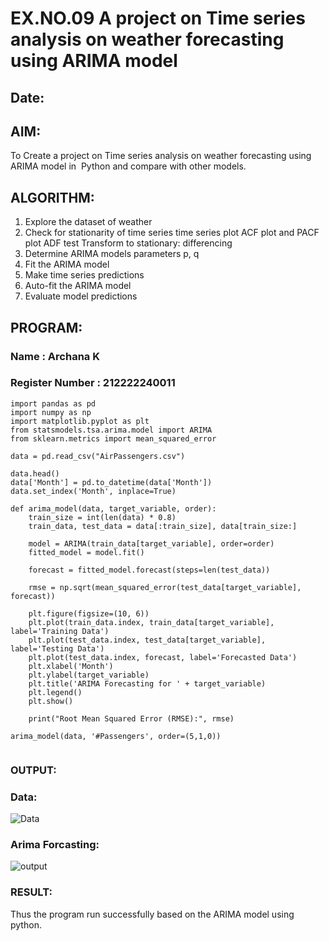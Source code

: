 # EX.NO.09        A project on Time series analysis on weather forecasting using ARIMA model 
## Date: 

## AIM:
To Create a project on Time series analysis on weather forecasting using ARIMA model in  Python and compare with other models.
## ALGORITHM:
1. Explore the dataset of weather 
2. Check for stationarity of time series time series plot
   ACF plot and PACF plot
   ADF test
   Transform to stationary: differencing
3. Determine ARIMA models parameters p, q
4. Fit the ARIMA model
5. Make time series predictions
6. Auto-fit the ARIMA model
7. Evaluate model predictions
## PROGRAM:
### Name : Archana K
### Register Number : 212222240011
```
import pandas as pd
import numpy as np
import matplotlib.pyplot as plt
from statsmodels.tsa.arima.model import ARIMA
from sklearn.metrics import mean_squared_error

data = pd.read_csv("AirPassengers.csv")

data.head()
data['Month'] = pd.to_datetime(data['Month'])
data.set_index('Month', inplace=True)

def arima_model(data, target_variable, order):
    train_size = int(len(data) * 0.8)
    train_data, test_data = data[:train_size], data[train_size:]

    model = ARIMA(train_data[target_variable], order=order)
    fitted_model = model.fit()

    forecast = fitted_model.forecast(steps=len(test_data))

    rmse = np.sqrt(mean_squared_error(test_data[target_variable], forecast))
    
    plt.figure(figsize=(10, 6))
    plt.plot(train_data.index, train_data[target_variable], label='Training Data')
    plt.plot(test_data.index, test_data[target_variable], label='Testing Data')
    plt.plot(test_data.index, forecast, label='Forecasted Data')
    plt.xlabel('Month')
    plt.ylabel(target_variable)
    plt.title('ARIMA Forecasting for ' + target_variable)
    plt.legend()
    plt.show()

    print("Root Mean Squared Error (RMSE):", rmse)

arima_model(data, '#Passengers', order=(5,1,0))
    
```

### OUTPUT:
### Data:
![Data](https://github.com/user-attachments/assets/40869347-441c-4355-92a0-e013587a13fc)
### Arima Forcasting:
![output](https://github.com/user-attachments/assets/a0c146c6-24fd-47f3-87fc-c9e16951deba)

### RESULT:
Thus the program run successfully based on the ARIMA model using python.
